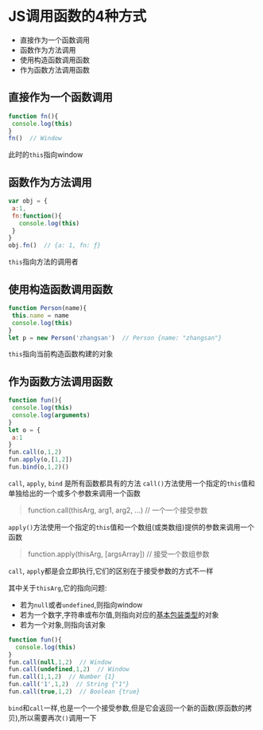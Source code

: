 # JS调用函数的4种方式
 - 直接作为一个函数调用
 - 函数作为方法调用
 - 使用构造函数调用函数
 - 作为函数方法调用函数

 ## 直接作为一个函数调用
 ```javascript
function fn(){
  console.log(this)
}
fn()  // Window
 ```
此时的`this`指向window

 ## 函数作为方法调用
 ```javascript
var obj = {
  a:1,
  fn:function(){
    console.log(this)
  }
}
obj.fn()  // {a: 1, fn: ƒ}
 ```
`this`指向方法的调用者

 ## 使用构造函数调用函数
 ```javascript
function Person(name){
  this.name = name
  console.log(this)
}
let p = new Person('zhangsan')  // Person {name: "zhangsan"}
 ```
`this`指向当前构造函数构建的对象


 ## 作为函数方法调用函数
 ```javascript
function fun(){
  console.log(this)
  console.log(arguments)
}
let o = {
  a:1
}
fun.call(o,1,2)
fun.apply(o,[1,2])
fun.bind(o,1,2)()
 ```
`call`, `apply`, `bind` 是所有函数都具有的方法
`call()`方法使用一个指定的`this`值和单独给出的一个或多个参数来调用一个函数
> function.call(thisArg, arg1, arg2, ...)  // 一个一个接受参数


`apply()`方法使用一个指定的`this`值和一个数组(或类数组)提供的参数来调用一个函数
> function.apply(thisArg, [argsArray])  // 接受一个数组参数

`call`, `apply`都是会立即执行,它们的区别在于接受参数的方式不一样


其中关于`thisArg`,它的指向问题:
- 若为`null`或者`undefined`,则指向window
- 若为一个数字,字符串或布尔值,则指向对应的[基本包装类型](https://zeroonbush.github.io/blog/js_docs/%E6%B5%85%E8%B0%88%E5%9F%BA%E6%9C%AC%E5%8C%85%E8%A3%85%E7%B1%BB%E5%9E%8B.html)的对象
- 若为一个对象,则指向该对象
```javascript
function fun(){
  console.log(this)
}
fun.call(null,1,2)  // Window
fun.call(undefined,1,2)  // Window
fun.call(1,1,2)  // Number {1}
fun.call('1',1,2)  // String {"1"}
fun.call(true,1,2)  // Boolean {true}

```

`bind`和`call`一样,也是一个一个接受参数,但是它会返回一个新的函数(原函数的拷贝),所以需要再次`()`调用一下











